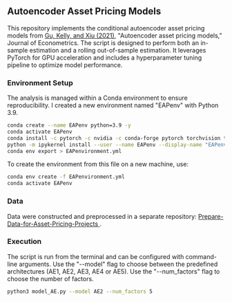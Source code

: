 ## Autoencoder Asset Pricing Models

This repository implements the conditional autoencoder asset pricing models from [Gu, Kelly, and Xiu (2021)](https://www.sciencedirect.com/science/article/pii/S0304407620301998), "Autoencoder asset pricing models," Journal of Econometrics. The script is designed to perform both an in-sample estimation and a rolling out-of-sample estimation. It leverages PyTorch for GPU acceleration and includes a hyperparameter tuning pipeline to optimize model performance.

### Environment Setup

The analysis is managed within a Conda environment to ensure reproducibility. I created a new environment named "EAPenv" with Python 3.9.

```bash
conda create --name EAPenv python=3.9 -y
conda activate EAPenv 
conda install -c pytorch -c nvidia -c conda-forge pytorch torchvision torchaudio pytorch-cuda=12.1 pandas numpy tqdm scikit-learn statsmodels joblib seaborn matplotlib openpyxl pyarrow pytables ipykernel -y
python -m ipykernel install --user --name EAPenv --display-name "EAPenv"
conda env export > EAPenvironment.yml
```

To create the environment from this file on a new machine, use:

```bash
conda env create -f EAPenvironment.yml
conda activate EAPenv
```

### Data

Data were constructed and preprocessed in a separate repository: [Prepare-Data-for-Asset-Pricing-Projects
](https://github.com/rongwang0824/Prepare-Data-for-Asset-Pricing-Projects).



### Execution

The script is run from the terminal and can be configured with command-line arguments. Use the "--model" flag to choose between the predefined architectures (AE1, AE2, AE3, AE4 or AE5). Use the "--num_factors" flag to choose the number of factors. 

```bash
python3 model_AE.py --model AE2 --num_factors 5
```
